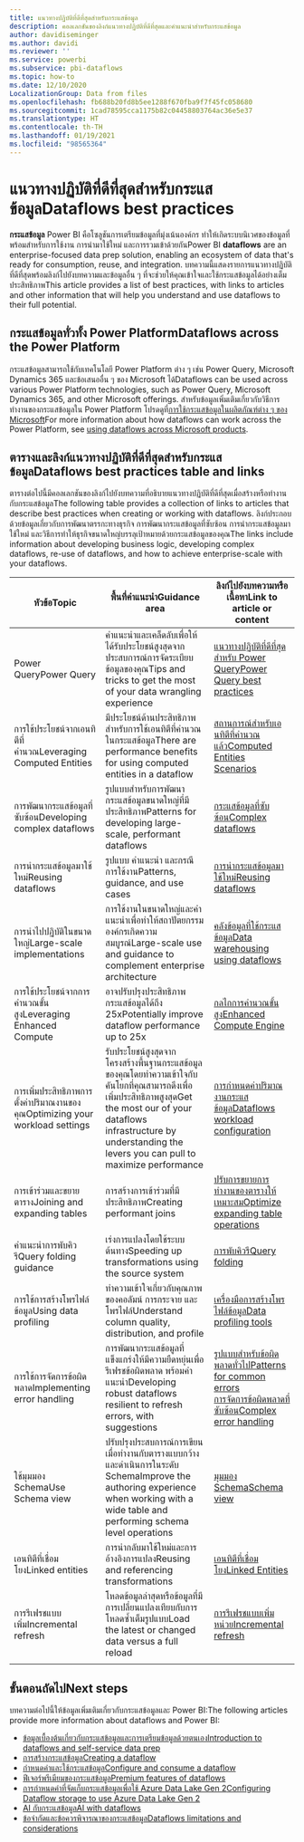 ```yaml
---
title: แนวทางปฏิบัติที่ดีที่สุดสำหรับกระแสข้อมูล
description: คอลเลกชันของลิงก์แนวทางปฏิบัติที่ดีที่สุดและคำแนะนำสำหรับกระแสข้อมูล
author: davidiseminger
ms.author: davidi
ms.reviewer: ''
ms.service: powerbi
ms.subservice: pbi-dataflows
ms.topic: how-to
ms.date: 12/10/2020
LocalizationGroup: Data from files
ms.openlocfilehash: fb688b20fd8b5ee1288f670fba9f7f45fc058680
ms.sourcegitcommit: 1cad78595cca1175b82c04458803764ac36e5e37
ms.translationtype: HT
ms.contentlocale: th-TH
ms.lasthandoff: 01/19/2021
ms.locfileid: "98565364"
---
```

# <a name="dataflows-best-practices"></a><span data-ttu-id="caf1c-103">แนวทางปฏิบัติที่ดีที่สุดสำหรับกระแสข้อมูล</span><span class="sxs-lookup"><span data-stu-id="caf1c-103">Dataflows best practices</span></span>

<span data-ttu-id="caf1c-104">**กระแสข้อมูล** Power BI คือโซลูชันการเตรียมข้อมูลที่มุ่งเน้นองค์กร ทำให้เกิดระบบนิเวศของข้อมูลที่พร้อมสำหรับการใช้งาน การนำมาใช้ใหม่ และการรวมเข้าด้วยกัน</span><span class="sxs-lookup"><span data-stu-id="caf1c-104">Power BI **dataflows** are an enterprise-focused data prep solution, enabling an ecosystem of data that's ready for consumption, reuse, and integration.</span></span> <span data-ttu-id="caf1c-105">บทความนี้แสดงรายการแนวทางปฏิบัติที่ดีที่สุดพร้อมลิงก์ไปยังบทความและข้อมูลอื่น ๆ ที่จะช่วยให้คุณเข้าใจและใช้กระแสข้อมูลได้อย่างเต็มประสิทธิภาพ</span><span class="sxs-lookup"><span data-stu-id="caf1c-105">This article provides a list of best practices, with links to articles and other information that will help you understand and use dataflows to their full potential.</span></span>

## <a name="dataflows-across-the-power-platform"></a><span data-ttu-id="caf1c-106">กระแสข้อมูลทั่วทั้ง Power Platform</span><span class="sxs-lookup"><span data-stu-id="caf1c-106">Dataflows across the Power Platform</span></span>

<span data-ttu-id="caf1c-107">กระแสข้อมูลสามารถใช้กับเทคโนโลยี Power Platform ต่าง ๆ เช่น Power Query, Microsoft Dynamics 365 และข้อเสนออื่น ๆ ของ Microsoft ได้</span><span class="sxs-lookup"><span data-stu-id="caf1c-107">Dataflows can be used across various Power Platform technologies, such as Power Query, Microsoft Dynamics 365, and other Microsoft offerings.</span></span> <span data-ttu-id="caf1c-108">สำหรับข้อมูลเพิ่มเติมเกี่ยวกับวิธีการทำงานของกระแสข้อมูลใน Power Platform โปรดดูที่[การใช้กระแสข้อมูลในผลิตภัณฑ์ต่าง ๆ ของ Microsoft](/power-query/dataflows/overview-dataflows-across-power-platform-dynamics-365)</span><span class="sxs-lookup"><span data-stu-id="caf1c-108">For more information about how dataflows can work across the Power Platform, see [using dataflows across Microsoft products](/power-query/dataflows/overview-dataflows-across-power-platform-dynamics-365).</span></span>


## <a name="dataflows-best-practices-table-and-links"></a><span data-ttu-id="caf1c-109">ตารางและลิงก์แนวทางปฏิบัติที่ดีที่สุดสำหรับกระแสข้อมูล</span><span class="sxs-lookup"><span data-stu-id="caf1c-109">Dataflows best practices table and links</span></span>

<span data-ttu-id="caf1c-110">ตารางต่อไปนี้มีคอลเลกชันของลิงก์ไปยังบทความที่อธิบายแนวทางปฏิบัติที่ดีที่สุดเมื่อสร้างหรือทำงานกับกระแสข้อมูล</span><span class="sxs-lookup"><span data-stu-id="caf1c-110">The following table provides a collection of links to articles that describe best practices when creating or working with dataflows.</span></span> <span data-ttu-id="caf1c-111">ลิงก์ประกอบด้วยข้อมูลเกี่ยวกับการพัฒนาตรรกะทางธุรกิจ การพัฒนากระแสข้อมูลที่ซับซ้อน การนำกระแสข้อมูลมาใช้ใหม่ และวิธีการทำให้ธุรกิจขนาดใหญ่บรรลุเป้าหมายด้วยกระแสข้อมูลของคุณ</span><span class="sxs-lookup"><span data-stu-id="caf1c-111">The links include information about developing business logic, developing complex dataflows, re-use of dataflows, and how to achieve enterprise-scale with your dataflows.</span></span>


|<span data-ttu-id="caf1c-112">**หัวข้อ**</span><span class="sxs-lookup"><span data-stu-id="caf1c-112">**Topic**</span></span>  |<span data-ttu-id="caf1c-113">**พื้นที่คำแนะนำ**</span><span class="sxs-lookup"><span data-stu-id="caf1c-113">**Guidance area**</span></span>  |<span data-ttu-id="caf1c-114">**ลิงก์ไปยังบทความหรือเนื้อหา**</span><span class="sxs-lookup"><span data-stu-id="caf1c-114">**Link to article or content**</span></span>  |
|---------|---------|---------|
|<span data-ttu-id="caf1c-115">Power Query</span><span class="sxs-lookup"><span data-stu-id="caf1c-115">Power Query</span></span>     | <span data-ttu-id="caf1c-116">คำแนะนำและเคล็ดลับเพื่อให้ได้รับประโยชน์สูงสุดจากประสบการณ์การจัดระเบียบข้อมูลของคุณ</span><span class="sxs-lookup"><span data-stu-id="caf1c-116">Tips and tricks to get the most of your data wrangling experience</span></span>        |[<span data-ttu-id="caf1c-117">แนวทางปฏิบัติที่ดีที่สุดสำหรับ Power Query</span><span class="sxs-lookup"><span data-stu-id="caf1c-117">Power Query best practices</span></span>](/power-query/best-practices)        |
|<span data-ttu-id="caf1c-118">การใช้ประโยชน์จากเอนทิตีที่คำนวณ</span><span class="sxs-lookup"><span data-stu-id="caf1c-118">Leveraging Computed Entities</span></span>     |<span data-ttu-id="caf1c-119">มีประโยชน์ด้านประสิทธิภาพสำหรับการใช้เอนทิตีที่คำนวณในกระแสข้อมูล</span><span class="sxs-lookup"><span data-stu-id="caf1c-119">There are performance benefits for using computed entities in a dataflow</span></span>         |[<span data-ttu-id="caf1c-120">สถานการณ์สำหรับเอนทิตีที่คำนวณแล้ว</span><span class="sxs-lookup"><span data-stu-id="caf1c-120">Computed Entities Scenarios</span></span>](/power-query/dataflows/computed-entities-scenarios)         |
|<span data-ttu-id="caf1c-121">การพัฒนากระแสข้อมูลที่ซับซ้อน</span><span class="sxs-lookup"><span data-stu-id="caf1c-121">Developing complex dataflows</span></span>     |<span data-ttu-id="caf1c-122">รูปแบบสำหรับการพัฒนากระแสข้อมูลขนาดใหญ่ที่มีประสิทธิภาพ</span><span class="sxs-lookup"><span data-stu-id="caf1c-122">Patterns for developing large-scale, performant dataflows</span></span>         |[<span data-ttu-id="caf1c-123">กระแสข้อมูลที่ซับซ้อน</span><span class="sxs-lookup"><span data-stu-id="caf1c-123">Complex dataflows</span></span>](/power-query/dataflows/best-practices-developing-complex-dataflows)         |
|<span data-ttu-id="caf1c-124">การนำกระแสข้อมูลมาใช้ใหม่</span><span class="sxs-lookup"><span data-stu-id="caf1c-124">Reusing dataflows</span></span>     |<span data-ttu-id="caf1c-125">รูปแบบ คำแนะนำ และกรณีการใช้งาน</span><span class="sxs-lookup"><span data-stu-id="caf1c-125">Patterns, guidance, and use cases</span></span>         |[<span data-ttu-id="caf1c-126">การนำกระแสข้อมูลมาใช้ใหม่</span><span class="sxs-lookup"><span data-stu-id="caf1c-126">Reusing dataflows</span></span>](/power-query/dataflows/best-practices-reusing-dataflows)         |
|<span data-ttu-id="caf1c-127">การนำไปปฏิบัติในขนาดใหญ่</span><span class="sxs-lookup"><span data-stu-id="caf1c-127">Large-scale implementations</span></span>     |<span data-ttu-id="caf1c-128">การใช้งานในขนาดใหญ่และคำแนะนำเพื่อทำให้สถาปัตยกรรมองค์กรเกิดความสมบูรณ์</span><span class="sxs-lookup"><span data-stu-id="caf1c-128">Large-scale use and guidance to complement enterprise architecture</span></span>         |[<span data-ttu-id="caf1c-129">คลังข้อมูลที่ใช้กระแสข้อมูล</span><span class="sxs-lookup"><span data-stu-id="caf1c-129">Data warehousing using dataflows</span></span>](/power-query/dataflows/best-practices-for-data-warehouse-using-dataflows)         |
|<span data-ttu-id="caf1c-130">การใช้ประโยชน์จากการคำนวณขั้นสูง</span><span class="sxs-lookup"><span data-stu-id="caf1c-130">Leveraging Enhanced Compute</span></span>     |<span data-ttu-id="caf1c-131">อาจปรับปรุงประสิทธิภาพกระแสข้อมูลได้ถึง 25x</span><span class="sxs-lookup"><span data-stu-id="caf1c-131">Potentially improve dataflow performance up to 25x</span></span>         |[<span data-ttu-id="caf1c-132">กลไกการคำนวณขั้นสูง</span><span class="sxs-lookup"><span data-stu-id="caf1c-132">Enhanced Compute Engine</span></span>](dataflows-premium-workload-configuration.md#using-the-compute-engine-to-improve-performance)         |
|<span data-ttu-id="caf1c-133">การเพิ่มประสิทธิภาพการตั้งค่าปริมาณงานของคุณ</span><span class="sxs-lookup"><span data-stu-id="caf1c-133">Optimizing your workload settings</span></span>     |<span data-ttu-id="caf1c-134">รับประโยชน์สูงสุดจากโครงสร้างพื้นฐานกระแสข้อมูลของคุณโดยทำความเข้าใจกับคันโยกที่คุณสามารถดึงเพื่อเพิ่มประสิทธิภาพสูงสุด</span><span class="sxs-lookup"><span data-stu-id="caf1c-134">Get the most our of your dataflows infrastructure by understanding the levers you can pull to maximize performance</span></span>         |[<span data-ttu-id="caf1c-135">การกำหนดค่าปริมาณงานกระแสข้อมูล</span><span class="sxs-lookup"><span data-stu-id="caf1c-135">Dataflows workload configuration</span></span>](dataflows-premium-workload-configuration.md)         |
|<span data-ttu-id="caf1c-136">การเข้าร่วมและขยายตาราง</span><span class="sxs-lookup"><span data-stu-id="caf1c-136">Joining and expanding tables</span></span>     |<span data-ttu-id="caf1c-137">การสร้างการเข้าร่วมที่มีประสิทธิภาพ</span><span class="sxs-lookup"><span data-stu-id="caf1c-137">Creating performant joins</span></span>         |[<span data-ttu-id="caf1c-138">ปรับการขยายการทำงานของตารางให้เหมาะสม</span><span class="sxs-lookup"><span data-stu-id="caf1c-138">Optimize expanding table operations</span></span>](/power-query/optimize-expanding-table-columns)         |
|<span data-ttu-id="caf1c-139">คำแนะนำการพับคิวรี</span><span class="sxs-lookup"><span data-stu-id="caf1c-139">Query folding guidance</span></span>     |<span data-ttu-id="caf1c-140">เร่งการแปลงโดยใช้ระบบต้นทาง</span><span class="sxs-lookup"><span data-stu-id="caf1c-140">Speeding up transformations using the source system</span></span>         |[<span data-ttu-id="caf1c-141">การพับคิวรี</span><span class="sxs-lookup"><span data-stu-id="caf1c-141">Query folding</span></span>](/power-query/power-query-folding)         |
|<span data-ttu-id="caf1c-142">การใช้การสร้างโพรไฟล์ข้อมูล</span><span class="sxs-lookup"><span data-stu-id="caf1c-142">Using data profiling</span></span>     |<span data-ttu-id="caf1c-143">ทำความเข้าใจเกี่ยวกับคุณภาพของคอลัมน์ การกระจาย และโพรไฟล์</span><span class="sxs-lookup"><span data-stu-id="caf1c-143">Understand column quality, distribution, and profile</span></span>         |[<span data-ttu-id="caf1c-144">เครื่องมือการสร้างโพรไฟล์ข้อมูล</span><span class="sxs-lookup"><span data-stu-id="caf1c-144">Data profiling tools</span></span>](/power-query/data-profiling-tools)         |
|<span data-ttu-id="caf1c-145">การใช้การจัดการข้อผิดพลาด</span><span class="sxs-lookup"><span data-stu-id="caf1c-145">Implementing error handling</span></span>     |<span data-ttu-id="caf1c-146">การพัฒนากระแสข้อมูลที่แข็งแกร่งให้มีความยืดหยุ่นเพื่อรีเฟรชข้อผิดพลาด พร้อมคำแนะนำ</span><span class="sxs-lookup"><span data-stu-id="caf1c-146">Developing robust dataflows resilient to refresh errors, with suggestions</span></span>         |[<span data-ttu-id="caf1c-147">รูปแบบสำหรับข้อผิดพลาดทั่วไป</span><span class="sxs-lookup"><span data-stu-id="caf1c-147">Patterns for common errors</span></span>](/power-query/dealing-with-errors)  </br> [<span data-ttu-id="caf1c-148">การจัดการข้อผิดพลาดที่ซับซ้อน</span><span class="sxs-lookup"><span data-stu-id="caf1c-148">Complex error handling</span></span>](/power-query/error-handling)      |
|<span data-ttu-id="caf1c-149">ใช้มุมมอง Schema</span><span class="sxs-lookup"><span data-stu-id="caf1c-149">Use Schema view</span></span>      |<span data-ttu-id="caf1c-150">ปรับปรุงประสบการณ์การเขียนเมื่อทำงานกับตารางแบบกว้างและดำเนินการในระดับ Schema</span><span class="sxs-lookup"><span data-stu-id="caf1c-150">Improve the authoring experience when working with a wide table and performing schema level operations</span></span>         |[<span data-ttu-id="caf1c-151">มุมมอง Schema</span><span class="sxs-lookup"><span data-stu-id="caf1c-151">Schema view</span></span>](/power-query/schema-view)         |
|<span data-ttu-id="caf1c-152">เอนทิตีที่เชื่อมโยง</span><span class="sxs-lookup"><span data-stu-id="caf1c-152">Linked entities</span></span>      |<span data-ttu-id="caf1c-153">การนํากลับมาใช้ใหม่และการอ้างอิงการแปลง</span><span class="sxs-lookup"><span data-stu-id="caf1c-153">Reusing and referencing transformations</span></span>         |[<span data-ttu-id="caf1c-154">เอนทิตีที่เชื่อมโยง</span><span class="sxs-lookup"><span data-stu-id="caf1c-154">Linked Entities</span></span>](/power-query/dataflows/linked-entities)         |
|<span data-ttu-id="caf1c-155">การรีเฟรชแบบเพิ่ม</span><span class="sxs-lookup"><span data-stu-id="caf1c-155">Incremental refresh</span></span>      |<span data-ttu-id="caf1c-156">โหลดข้อมูลล่าสุดหรือข้อมูลที่มีการเปลี่ยนแปลงเทียบกับการโหลดซ้ำเต็มรูปแบบ</span><span class="sxs-lookup"><span data-stu-id="caf1c-156">Load the latest or changed data versus a full reload</span></span>         |[<span data-ttu-id="caf1c-157">การรีเฟรชแบบเพิ่มหน่วย</span><span class="sxs-lookup"><span data-stu-id="caf1c-157">Incremental refresh</span></span>](/power-query/dataflows/incremental-refresh)         |
|||


        
## <a name="next-steps"></a><span data-ttu-id="caf1c-158">ขั้นตอนถัดไป</span><span class="sxs-lookup"><span data-stu-id="caf1c-158">Next steps</span></span>

<span data-ttu-id="caf1c-159">บทความต่อไปนี้ให้ข้อมูลเพิ่มเติมเกี่ยวกับกระแสข้อมูลและ Power BI:</span><span class="sxs-lookup"><span data-stu-id="caf1c-159">The following articles provide more information about dataflows and Power BI:</span></span>

* [<span data-ttu-id="caf1c-160">ข้อมูลเบื้องต้นเกี่ยวกับกระแสข้อมูลและการเตรียมข้อมูลด้วยตนเอง</span><span class="sxs-lookup"><span data-stu-id="caf1c-160">Introduction to dataflows and self-service data prep</span></span>](dataflows-introduction-self-service.md)
* [<span data-ttu-id="caf1c-161">การสร้างกระแสข้อมูล</span><span class="sxs-lookup"><span data-stu-id="caf1c-161">Creating a dataflow</span></span>](dataflows-create.md)
* [<span data-ttu-id="caf1c-162">กำหนดค่าและใช้กระแสข้อมูล</span><span class="sxs-lookup"><span data-stu-id="caf1c-162">Configure and consume a dataflow</span></span>](dataflows-configure-consume.md)
* [<span data-ttu-id="caf1c-163">ฟีเจอร์พรีเมียมของกระแสข้อมูล</span><span class="sxs-lookup"><span data-stu-id="caf1c-163">Premium features of dataflows</span></span>](dataflows-premium-features.md)
* [<span data-ttu-id="caf1c-164">การกำหนดค่าที่จัดเก็บกระแสข้อมูลเพื่อใช้ Azure Data Lake Gen 2</span><span class="sxs-lookup"><span data-stu-id="caf1c-164">Configuring Dataflow storage to use Azure Data Lake Gen 2</span></span>](dataflows-azure-data-lake-storage-integration.md)
* [<span data-ttu-id="caf1c-165">AI กับกระแสข้อมูล</span><span class="sxs-lookup"><span data-stu-id="caf1c-165">AI with dataflows</span></span>](dataflows-machine-learning-integration.md)
* [<span data-ttu-id="caf1c-166">ข้อจำกัดและข้อควรพิจารณาของกระแสข้อมูล</span><span class="sxs-lookup"><span data-stu-id="caf1c-166">Dataflows limitations and considerations</span></span>](dataflows-features-limitations.md)